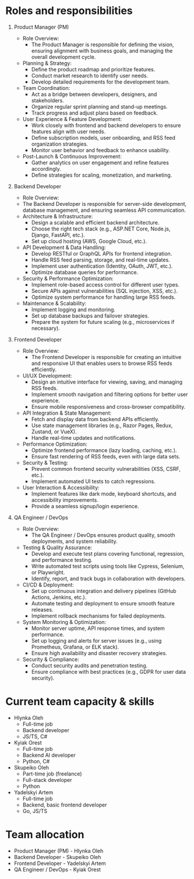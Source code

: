 # Roles and responsibilities

1. Product Manager (PM)
    - Role Overview:
        - The Product Manager is responsible for defining the vision, ensuring alignment with business goals, and
          managing the
          overall development cycle.
    - Planning & Strategy:
        - Define the product roadmap and prioritize features.
        - Conduct market research to identify user needs.
        - Develop detailed requirements for the development team.
    - Team Coordination:
        - Act as a bridge between developers, designers, and stakeholders.
        - Organize regular sprint planning and stand-up meetings.
        - Track progress and adjust plans based on feedback.
    - User Experience & Feature Development:
        - Work closely with frontend and backend developers to ensure features align with user needs.
        - Define subscription models, user onboarding, and RSS feed organization strategies.
        - Monitor user behavior and feedback to enhance usability.
    - Post-Launch & Continuous Improvement:
        - Gather analytics on user engagement and refine features accordingly.
        - Define strategies for scaling, monetization, and marketing.

2. Backend Developer
    - Role Overview:
    - The Backend Developer is responsible for server-side development, database management, and ensuring seamless API
      communication.
    - Architecture & Infrastructure:
        - Design a scalable and efficient backend architecture.
        - Choose the right tech stack (e.g., ASP.NET Core, Node.js, Django, FastAPI, etc.).
        - Set up cloud hosting (AWS, Google Cloud, etc.).
    - API Development & Data Handling:
        - Develop RESTful or GraphQL APIs for frontend integration.
        - Handle RSS feed parsing, storage, and real-time updates.
        - Implement user authentication (Identity, OAuth, JWT, etc.).
        - Optimize database queries for performance.
    - Security & Performance Optimization:
        - Implement role-based access control for different user types.
        - Secure APIs against vulnerabilities (SQL injection, XSS, etc.).
        - Optimize system performance for handling large RSS feeds.
    - Maintenance & Scalability:
        - Implement logging and monitoring.
        - Set up database backups and failover strategies.
        - Prepare the system for future scaling (e.g., microservices if necessary).

3. Frontend Developer
    - Role Overview:
        - The Frontend Developer is responsible for creating an intuitive and responsive UI that enables users to browse
          RSS
          feeds efficiently.
    - UI/UX Development:
        - Design an intuitive interface for viewing, saving, and managing RSS feeds.
        - Implement smooth navigation and filtering options for better user experience.
        - Ensure mobile responsiveness and cross-browser compatibility.
    - API Integration & State Management:
        - Fetch and display data from backend APIs efficiently.
        - Use state management libraries (e.g., Razor Pages, Redux, Zustand, or VueX).
        - Handle real-time updates and notifications.
    - Performance Optimization:
        - Optimize frontend performance (lazy loading, caching, etc.).
        - Ensure fast rendering of RSS feeds, even with large data sets.
    - Security & Testing:
        - Prevent common frontend security vulnerabilities (XSS, CSRF, etc.).
        - Implement automated UI tests to catch regressions.
    - User Interaction & Accessibility:
        - Implement features like dark mode, keyboard shortcuts, and accessibility improvements.
        - Provide a seamless signup/login experience.

4. QA Engineer / DevOps
    - Role Overview:
        - The QA Engineer / DevOps ensures product quality, smooth deployments, and system reliability.
    - Testing & Quality Assurance:
        - Develop and execute test plans covering functional, regression, and performance testing.
        - Write automated test scripts using tools like Cypress, Selenium, or Playwright.
        - Identify, report, and track bugs in collaboration with developers.
    - CI/CD & Deployment:
        - Set up continuous integration and delivery pipelines (GitHub Actions, Jenkins, etc.).
        - Automate testing and deployment to ensure smooth feature releases.
        - Implement rollback mechanisms for failed deployments.
    - System Monitoring & Optimization:
        - Monitor server uptime, API response times, and system performance.
        - Set up logging and alerts for server issues (e.g., using Prometheus, Grafana, or ELK stack).
        - Ensure high availability and disaster recovery strategies.
    - Security & Compliance:
        - Conduct security audits and penetration testing.
        - Ensure compliance with best practices (e.g., GDPR for user data security).

# Current team capacity & skills

- Hlynka Oleh
   - Full-time job
   - Backend developer
   - JS/TS, C#
- Kyiak Orest
   - Full-time job
   - Backend AI developer
   - Python, C#
- Skupeiko Oleh
   - Part-time job (freelance)
   - Full-stack developer
   - Python
- Yadelskyi Artem
   - Full-time job
   - Backend, basic frontend developer
   - Go, JS/TS

# Team allocation

- Product Manager (PM) - Hlynka Oleh
- Backend Developer - Skupeiko Oleh
- Frontend Developer - Yadelskyi Artem
- QA Engineer / DevOps - Kyiak Orest
